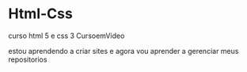 # Html-Css
curso html 5 e css 3 CursoemVideo

estou aprendendo a criar sites e agora vou aprender a gerenciar meus repositorios
